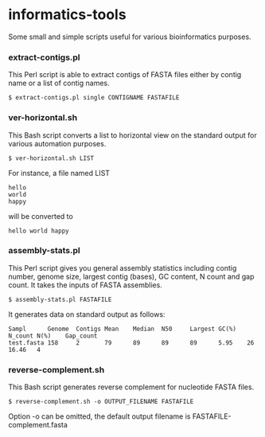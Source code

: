 # informatics-tools
Some small and simple scripts useful for various bioinformatics purposes. 

### extract-contigs.pl
This Perl script is able to extract contigs of FASTA files either by contig name or a list of contig names.
```
$ extract-contigs.pl single CONTIGNAME FASTAFILE
```

### ver-horizontal.sh
This Bash script converts a list to horizontal view on the standard output for various automation purposes.
```
$ ver-horizontal.sh LIST
```
For instance, a file named LIST
```
hello
world
happy
```
will be converted to 
```
hello world happy
```
### assembly-stats.pl
This Perl script gives you general assembly statistics including contig number, genome size, largest contig (bases), GC content, N count and gap count. It takes the inputs of FASTA assemblies.
```
$ assembly-stats.pl FASTAFILE
```
It generates data on standard output as follows:
```
Sampl      Genome  Contigs Mean    Median  N50     Largest GC(%)   N_count N(%)    Gap_count
test.fasta 158     2       79      89      89      89      5.95    26      16.46   4
```
### reverse-complement.sh
This Bash script generates reverse complement for nucleotide FASTA files.
```
$ reverse-complement.sh -o OUTPUT_FILENAME FASTAFILE
```
Option -o can be omitted, the default output filename is FASTAFILE-complement.fasta
